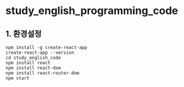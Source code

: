 # study_english_programming_code
## 1. 환경설정
```
npm install -g create-react-app
create-react-app --version
cd study_english_code
npm install react
npm install react-dom
npm install react-router-dom
npm start
```
